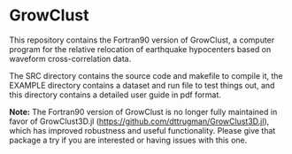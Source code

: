# GrowClust

This repository contains the Fortran90 version of GrowClust, a computer program for the relative relocation of earthquake hypocenters based on waveform cross-correlation data.

The SRC directory contains the source code and makefile to compile it, the EXAMPLE directory contains a dataset and run file to test things out, and this directory contains a detailed user guide in pdf format.

**Note:** The Fortran90 version of GrowClust is no longer fully maintained in favor of GrowClust3D.jl (https://github.com/dttrugman/GrowClust3D.jl), which has improved robustness and useful functionality. Please give that package a try if you are interested or having issues with this one. 
